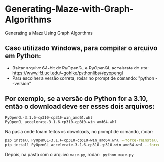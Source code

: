 # Generating-Maze-with-Graph-Algorithms
Generating a Maze Using Graph Algorithms

## Caso utilizado Windows, para compilar o arquivo em Python:
- Baixar arquivo 64-bit do PyOpenGL e PyOpenGL accelerate do site: https://www.lfd.uci.edu/~gohlke/pythonlibs/#pyopengl
- Para escolher a versão correta, rodar no prompt de comando: "python --version"

## Por exemplo, se a versão do Python for a 3.10, então o download deve ser esses dois arquivos:
```bash
PyOpenGL-3.1.6-cp310-cp310-win_amd64.whl
PyOpenGL_accelerate-3.1.6-cp310-cp310-win_amd64.whl
```
Na pasta onde foram feitos os downloads, no prompt de comando, rodar:
```bash
pip install PyOpenGL-3.1.6-cp310-cp310-win_amd64.whl --force-reinstall
pip install PyOpenGL_accelerate-3.1.6-cp310-cp310-win_amd64.whl --force-reinstall
```
Depois, na pasta com o arquivo `maze.py`, rodar: `.python maze.py`
